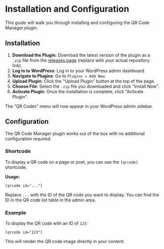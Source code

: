 # Installation and Configuration

This guide will walk you through installing and configuring the QR Code Manager plugin.

## Installation

1.  **Download the Plugin**: Download the latest version of the plugin as a `.zip` file from the [releases page](https://github.com/your-repo/qrcode-manager/releases) (replace with your actual repository link).
2.  **Log in to WordPress**: Log in to your WordPress admin dashboard.
3.  **Navigate to Plugins**: Go to `Plugins > Add New`.
4.  **Upload Plugin**: Click the "Upload Plugin" button at the top of the page.
5.  **Choose File**: Select the `.zip` file you downloaded and click "Install Now".
6.  **Activate Plugin**: Once the installation is complete, click "Activate Plugin".

The "QR Codes" menu will now appear in your WordPress admin sidebar.

## Configuration

The QR Code Manager plugin works out of the box with no additional configuration required.

### Shortcode

To display a QR code on a page or post, you can use the `[qrcode]` shortcode.

**Usage:**

```
[qrcode id="..."]
```

Replace `...` with the ID of the QR code you want to display. You can find the ID in the QR code list table in the admin area.

### Example

To display the QR code with an ID of `123`:

```
[qrcode id="123"]
```

This will render the QR code image directly in your content.
